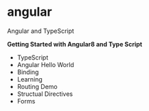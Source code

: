 # angular
Angular and TypeScript

**Getting Started with Angular8 and Type Script**

* TypeScript
* Angular Hello World
* Binding
* Learning
* Routing Demo
* Structual Directives
* Forms
